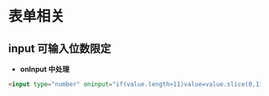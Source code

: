 # 表单相关

## input 可输入位数限定

+ **onInput 中处理**

```html
<input type="number" oninput="if(value.length>11)value=value.slice(0,11)"/>
```